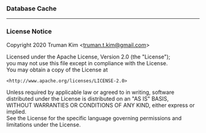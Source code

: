 
### Database Cache
***


### License Notice

Copyright 2020 Truman Kim <<truman.t.kim@gmail.com>>

Licensed under the Apache License, Version 2.0 (the "License");  
you may not use this file except in compliance with the License.  
You may obtain a copy of the License at

    <http://www.apache.org/licenses/LICENSE-2.0>

Unless required by applicable law or agreed to in writing, software  
distributed under the License is distributed on an "AS IS" BASIS,  
WITHOUT WARRANTIES OR CONDITIONS OF ANY KIND, either express or implied.  
See the License for the specific language governing permissions and  
limitations under the License.

